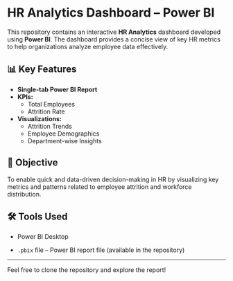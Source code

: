 # HR Analytics Dashboard – Power BI

This repository contains an interactive **HR Analytics** dashboard developed using **Power BI**. The dashboard provides a concise view of key HR metrics to help organizations analyze employee data effectively.

## 📊 Key Features

- **Single-tab Power BI Report**
- **KPIs:**
  - Total Employees
  - Attrition Rate
- **Visualizations:**
  - Attrition Trends
  - Employee Demographics
  - Department-wise Insights

## 📌 Objective

To enable quick and data-driven decision-making in HR by visualizing key metrics and patterns related to employee attrition and workforce distribution.

## 🛠️ Tools Used

- Power BI Desktop



- `.pbix` file – Power BI report file (available in the repository)

---

Feel free to clone the repository and explore the report!

